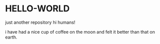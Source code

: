 # HELLO-WORLD
just another repository 
hi humans!

i have had a nice cup of coffee on the moon and felt it better than that on earth.
